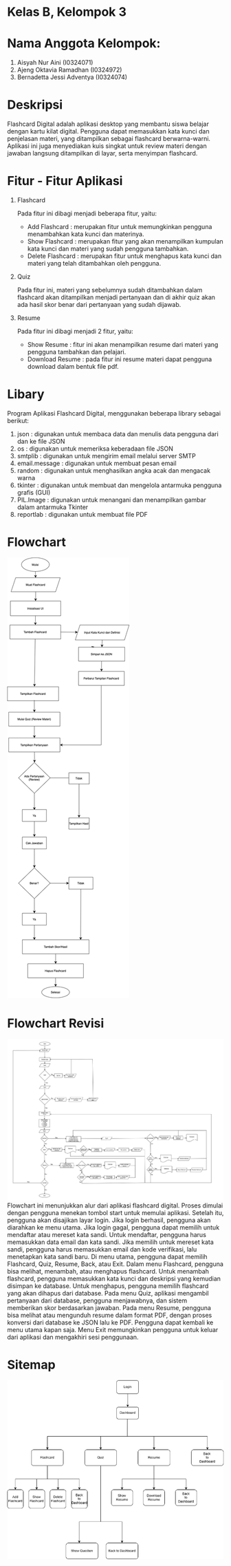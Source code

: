 # Kelas B, Kelompok 3
# Nama Anggota Kelompok:
1. Aisyah Nur Aini            (I0324071)
2. Ajeng Oktavia Ramadhan     (I0324972)
3. Bernadetta Jessi Adventya  (I0324074)

# Deskripsi
Flashcard Digital adalah aplikasi desktop yang membantu siswa belajar dengan kartu kilat digital. Pengguna dapat memasukkan kata kunci dan penjelasan materi, yang ditampilkan sebagai flashcard berwarna-warni. Aplikasi ini juga menyediakan kuis singkat untuk review materi dengan jawaban langsung ditampilkan di layar, serta menyimpan flashcard.

# Fitur - Fitur Aplikasi
1. Flashcard

   Pada fitur ini dibagi menjadi beberapa fitur, yaitu:
    - Add Flashcard     : merupakan fitur untuk memungkinkan pengguna menambahkan kata kunci dan materinya.
    - Show Flashcard 	: merupakan fitur yang akan menampilkan kumpulan kata kunci dan materi yang sudah pengguna tambahkan.
    - Delete Flashcard	: merupakan fitur untuk menghapus kata kunci dan materi yang telah ditambahkan oleh pengguna.
      
2. Quiz
   
   Pada fitur ini, materi yang sebelumnya sudah ditambahkan dalam flashcard akan ditampilkan menjadi pertanyaan dan di akhir quiz akan ada hasil skor benar dari                 pertanyaan yang sudah dijawab.
   
4. Resume
   
   Pada fitur ini dibagi menjadi 2 fitur, yaitu:
    - Show Resume       : fitur ini akan menampilkan resume dari materi yang pengguna tambahkan dan pelajari.
    - Download Resume   : pada fitur ini resume materi dapat pengguna download dalam bentuk file pdf.
       
# Libary
Program Aplikasi Flashcard Digital, menggunakan beberapa library sebagai berikut:
1. json          : digunakan untuk membaca data dan menulis data pengguna dari dan ke file JSON
2. os            : digunakan untuk memeriksa keberadaan file JSON              
3. smtplib       : digunakan untuk mengirim email melalui server SMTP
4. email.message : digunakan untuk membuat pesan email
5. random        : digunakan untuk menghasilkan angka acak dan mengacak warna
6. tkinter       : digunakan untuk membuat dan mengelola antarmuka pengguna grafis (GUI)
7. PIL.Image     : digunakan untuk menangani dan menampilkan gambar dalam antarmuka Tkinter
8. reportlab     : digunakan untuk membuat file PDF
    
# Flowchart
![Flowchart 1](flowchart.png)

# Flowchart Revisi
![Flowchart Revisi](flowchart_revisi_final.jpg)
Flowchart ini menunjukkan alur dari aplikasi flashcard digital. Proses dimulai dengan pengguna menekan tombol start untuk memulai aplikasi. Setelah itu, pengguna akan disajikan layar login. Jika login berhasil, pengguna akan diarahkan ke menu utama. Jika login gagal, pengguna dapat memilih untuk mendaftar atau mereset kata sandi. Untuk mendaftar, pengguna harus memasukkan data email dan kata sandi. Jika memilih untuk mereset kata sandi, pengguna harus memasukkan email dan kode verifikasi, lalu menetapkan kata sandi baru. Di menu utama, pengguna dapat memilih Flashcard, Quiz, Resume, Back, atau Exit. Dalam menu Flashcard, pengguna bisa melihat, menambah, atau menghapus flashcard. Untuk menambah flashcard, pengguna memasukkan kata kunci dan deskripsi yang kemudian disimpan ke database. Untuk menghapus, pengguna memilih flashcard yang akan dihapus dari database. Pada menu Quiz, aplikasi mengambil pertanyaan dari database, pengguna menjawabnya, dan sistem memberikan skor berdasarkan jawaban. Pada menu Resume, pengguna bisa melihat atau mengunduh resume dalam format PDF, dengan proses konversi dari database ke JSON lalu ke PDF. Pengguna dapat kembali ke menu utama kapan saja. Menu Exit memungkinkan pengguna untuk keluar dari aplikasi dan mengakhiri sesi penggunaan.

# Sitemap
![Sitemap](sitemap.png)




